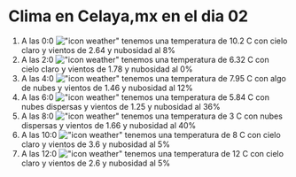 # Clima en Celaya,mx en el dia 02

1. A las 0:0 !["icon weather"](http://openweathermap.org/img/w/02n.png) tenemos una temperatura de 10.2 C con cielo claro y  vientos de 2.64 y nubosidad al 8%
1. A las 2:0 !["icon weather"](http://openweathermap.org/img/w/01n.png) tenemos una temperatura de 6.32 C con cielo claro y  vientos de 1.78 y nubosidad al 0%
1. A las 4:0 !["icon weather"](http://openweathermap.org/img/w/02n.png) tenemos una temperatura de 7.95 C con algo de nubes y  vientos de 1.46 y nubosidad al 12%
1. A las 6:0 !["icon weather"](http://openweathermap.org/img/w/03n.png) tenemos una temperatura de 5.84 C con nubes dispersas y  vientos de 1.25 y nubosidad al 36%
1. A las 8:0 !["icon weather"](http://openweathermap.org/img/w/03n.png) tenemos una temperatura de 3 C con nubes dispersas y  vientos de 1.66 y nubosidad al 40%
1. A las 10:0 !["icon weather"](http://openweathermap.org/img/w/02d.png) tenemos una temperatura de 8 C con cielo claro y  vientos de 3.6 y nubosidad al 5%
1. A las 12:0 !["icon weather"](http://openweathermap.org/img/w/02d.png) tenemos una temperatura de 12 C con cielo claro y  vientos de 2.6 y nubosidad al 5%
